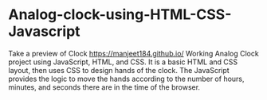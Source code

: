# Analog-clock-using-HTML-CSS-Javascript
Take a preview of Clock https://manjeet184.github.io/
Working Analog Clock project using JavaScript, HTML, and CSS. It is a basic HTML and CSS layout, then uses CSS to design hands of the clock. The JavaScript provides the logic to move the hands according to the number of hours, minutes, and seconds there are in the time of the browser.
